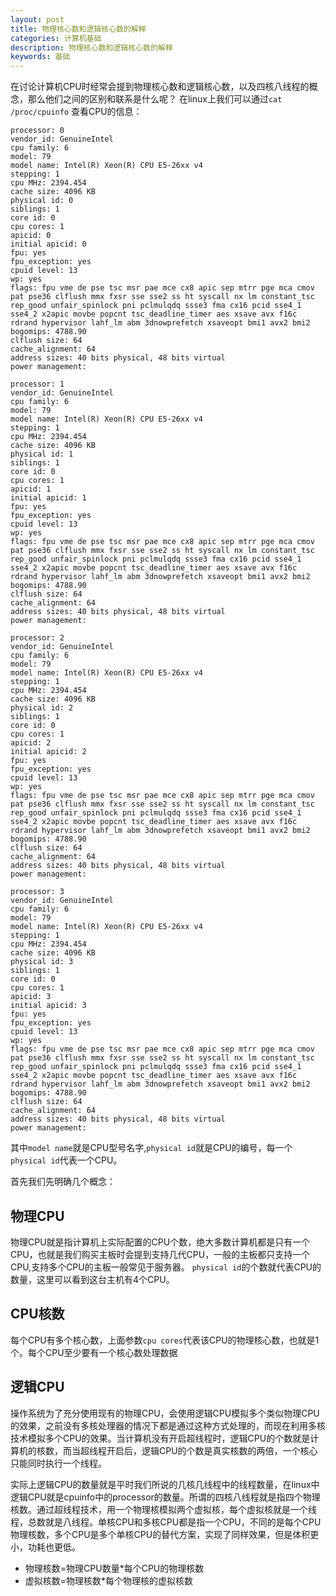 ```yaml
---
layout: post
title: 物理核心数和逻辑核心数的解释
categories: 计算机基础
description: 物理核心数和逻辑核心数的解释
keywords: 基础
---
```

在讨论计算机CPU时经常会提到物理核心数和逻辑核心数，以及四核八线程的概念，那么他们之间的区别和联系是什么呢？
在linux上我们可以通过`cat /proc/cpuinfo` 查看CPU的信息：

```
processor: 0
vendor_id: GenuineIntel
cpu family: 6
model: 79
model name: Intel(R) Xeon(R) CPU E5-26xx v4
stepping: 1
cpu MHz: 2394.454
cache size: 4096 KB
physical id: 0
siblings: 1
core id: 0
cpu cores: 1
apicid: 0
initial apicid: 0
fpu: yes
fpu_exception: yes
cpuid level: 13
wp: yes
flags: fpu vme de pse tsc msr pae mce cx8 apic sep mtrr pge mca cmov pat pse36 clflush mmx fxsr sse sse2 ss ht syscall nx lm constant_tsc rep_good unfair_spinlock pni pclmulqdq ssse3 fma cx16 pcid sse4_1 sse4_2 x2apic movbe popcnt tsc_deadline_timer aes xsave avx f16c rdrand hypervisor lahf_lm abm 3dnowprefetch xsaveopt bmi1 avx2 bmi2
bogomips: 4788.90
clflush size: 64
cache_alignment: 64
address sizes: 40 bits physical, 48 bits virtual
power management:

processor: 1
vendor_id: GenuineIntel
cpu family: 6
model: 79
model name: Intel(R) Xeon(R) CPU E5-26xx v4
stepping: 1
cpu MHz: 2394.454
cache size: 4096 KB
physical id: 1
siblings: 1
core id: 0
cpu cores: 1
apicid: 1
initial apicid: 1
fpu: yes
fpu_exception: yes
cpuid level: 13
wp: yes
flags: fpu vme de pse tsc msr pae mce cx8 apic sep mtrr pge mca cmov pat pse36 clflush mmx fxsr sse sse2 ss ht syscall nx lm constant_tsc rep_good unfair_spinlock pni pclmulqdq ssse3 fma cx16 pcid sse4_1 sse4_2 x2apic movbe popcnt tsc_deadline_timer aes xsave avx f16c rdrand hypervisor lahf_lm abm 3dnowprefetch xsaveopt bmi1 avx2 bmi2
bogomips: 4788.90
clflush size: 64
cache_alignment: 64
address sizes: 40 bits physical, 48 bits virtual
power management:

processor: 2
vendor_id: GenuineIntel
cpu family: 6
model: 79
model name: Intel(R) Xeon(R) CPU E5-26xx v4
stepping: 1
cpu MHz: 2394.454
cache size: 4096 KB
physical id: 2
siblings: 1
core id: 0
cpu cores: 1
apicid: 2
initial apicid: 2
fpu: yes
fpu_exception: yes
cpuid level: 13
wp: yes
flags: fpu vme de pse tsc msr pae mce cx8 apic sep mtrr pge mca cmov pat pse36 clflush mmx fxsr sse sse2 ss ht syscall nx lm constant_tsc rep_good unfair_spinlock pni pclmulqdq ssse3 fma cx16 pcid sse4_1 sse4_2 x2apic movbe popcnt tsc_deadline_timer aes xsave avx f16c rdrand hypervisor lahf_lm abm 3dnowprefetch xsaveopt bmi1 avx2 bmi2
bogomips: 4788.90
clflush size: 64
cache_alignment: 64
address sizes: 40 bits physical, 48 bits virtual
power management:

processor: 3
vendor_id: GenuineIntel
cpu family: 6
model: 79
model name: Intel(R) Xeon(R) CPU E5-26xx v4
stepping: 1
cpu MHz: 2394.454
cache size: 4096 KB
physical id: 3
siblings: 1
core id: 0
cpu cores: 1
apicid: 3
initial apicid: 3
fpu: yes
fpu_exception: yes
cpuid level: 13
wp: yes
flags: fpu vme de pse tsc msr pae mce cx8 apic sep mtrr pge mca cmov pat pse36 clflush mmx fxsr sse sse2 ss ht syscall nx lm constant_tsc rep_good unfair_spinlock pni pclmulqdq ssse3 fma cx16 pcid sse4_1 sse4_2 x2apic movbe popcnt tsc_deadline_timer aes xsave avx f16c rdrand hypervisor lahf_lm abm 3dnowprefetch xsaveopt bmi1 avx2 bmi2
bogomips: 4788.90
clflush size: 64
cache_alignment: 64
address sizes: 40 bits physical, 48 bits virtual
power management:

```

其中`model name`就是CPU型号名字,`physical id`就是CPU的编号，每一个`physical id`代表一个CPU。

首先我们先明确几个概念：

## 物理CPU
物理CPU就是指计算机上实际配置的CPU个数，绝大多数计算机都是只有一个CPU，也就是我们购买主板时会提到支持几代CPU，一般的主板都只支持一个CPU,支持多个CPU的主板一般常见于服务器。
`physical id`的个数就代表CPU的数量，这里可以看到这台主机有4个CPU。

## CPU核数
每个CPU有多个核心数，上面参数`cpu cores`代表该CPU的物理核心数，也就是1个。每个CPU至少要有一个核心数处理数据

## 逻辑CPU

操作系统为了充分使用现有的物理CPU，会使用逻辑CPU模拟多个类似物理CPU的效果，之前没有多核处理器的情况下都是通过这种方式处理的，而现在利用多核技术模拟多个CPU的效果。当计算机没有开启超线程时，逻辑CPU的个数就是计算机的核数，而当超线程开启后，逻辑CPU的个数是真实核数的两倍，一个核心只能同时执行一个线程。


实际上逻辑CPU的数量就是平时我们所说的几核几线程中的线程数量，在linux中逻辑CPU就是cpuinfo中的processor的数量。所谓的四核八线程就是指四个物理核数。通过超线程技术，用一个物理核模拟两个虚拟核，每个虚拟核就是一个线程，总数就是八线程。单核CPU和多核CPU都是指一个CPU，不同的是每个CPU物理核数，多个CPU是多个单核CPU的替代方案，实现了同样效果，但是体积更小，功耗也更低。

- 物理核数=物理CPU数量*每个CPU的物理核数
- 虚拟核数=物理核数*每个物理核的虚拟核数

